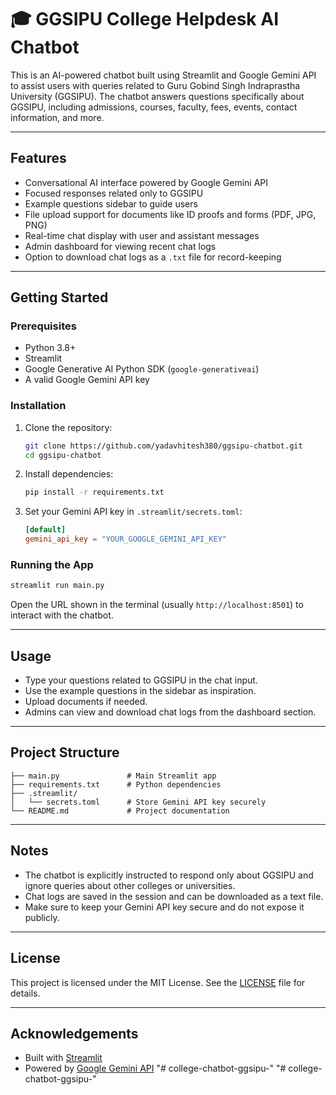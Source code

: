 # 🎓 GGSIPU College Helpdesk AI Chatbot

This is an AI-powered chatbot built using Streamlit and Google Gemini API to assist users with queries related to Guru Gobind Singh Indraprastha University (GGSIPU). The chatbot answers questions specifically about GGSIPU, including admissions, courses, faculty, fees, events, contact information, and more.

---

## Features

- Conversational AI interface powered by Google Gemini API
- Focused responses related only to GGSIPU
- Example questions sidebar to guide users
- File upload support for documents like ID proofs and forms (PDF, JPG, PNG)
- Real-time chat display with user and assistant messages
- Admin dashboard for viewing recent chat logs
- Option to download chat logs as a `.txt` file for record-keeping

---

## Getting Started

### Prerequisites

- Python 3.8+
- Streamlit
- Google Generative AI Python SDK (`google-generativeai`)
- A valid Google Gemini API key

### Installation

1. Clone the repository:

   ```bash
   git clone https://github.com/yadavhitesh380/ggsipu-chatbot.git
   cd ggsipu-chatbot
   ```

2. Install dependencies:

   ```bash
   pip install -r requirements.txt
   ```

3. Set your Gemini API key in `.streamlit/secrets.toml`:

   ```toml
   [default]
   gemini_api_key = "YOUR_GOOGLE_GEMINI_API_KEY"
   ```

### Running the App

```bash
streamlit run main.py
```

Open the URL shown in the terminal (usually `http://localhost:8501`) to interact with the chatbot.

---

## Usage

- Type your questions related to GGSIPU in the chat input.
- Use the example questions in the sidebar as inspiration.
- Upload documents if needed.
- Admins can view and download chat logs from the dashboard section.

---

## Project Structure

```
├── main.py               # Main Streamlit app
├── requirements.txt      # Python dependencies
├── .streamlit/
│   └── secrets.toml      # Store Gemini API key securely
└── README.md             # Project documentation
```

---

## Notes

- The chatbot is explicitly instructed to respond only about GGSIPU and ignore queries about other colleges or universities.
- Chat logs are saved in the session and can be downloaded as a text file.
- Make sure to keep your Gemini API key secure and do not expose it publicly.

---

## License

This project is licensed under the MIT License. See the [LICENSE](LICENSE) file for details.

---

## Acknowledgements

- Built with [Streamlit](https://streamlit.io/)
- Powered by [Google Gemini API](https://developers.generativeai.google/)
"# college-chatbot-ggsipu-" 
"# college-chatbot-ggsipu-" 
